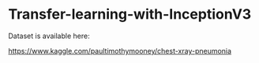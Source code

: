 # Transfer-learning-with-InceptionV3
Dataset is available here:

https://www.kaggle.com/paultimothymooney/chest-xray-pneumonia
